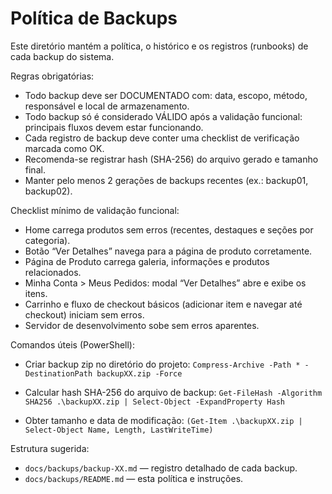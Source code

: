 # Política de Backups

Este diretório mantém a política, o histórico e os registros (runbooks) de cada backup do sistema.

Regras obrigatórias:

- Todo backup deve ser DOCUMENTADO com: data, escopo, método, responsável e local de armazenamento.
- Todo backup só é considerado VÁLIDO após a validação funcional: principais fluxos devem estar funcionando.
- Cada registro de backup deve conter uma checklist de verificação marcada como OK.
- Recomenda-se registrar hash (SHA-256) do arquivo gerado e tamanho final.
- Manter pelo menos 2 gerações de backups recentes (ex.: backup01, backup02).

Checklist mínimo de validação funcional:

- Home carrega produtos sem erros (recentes, destaques e seções por categoria).
- Botão “Ver Detalhes” navega para a página de produto corretamente.
- Página de Produto carrega galeria, informações e produtos relacionados.
- Minha Conta > Meus Pedidos: modal “Ver Detalhes” abre e exibe os itens.
- Carrinho e fluxo de checkout básicos (adicionar item e navegar até checkout) iniciam sem erros.
- Servidor de desenvolvimento sobe sem erros aparentes.

Comandos úteis (PowerShell):

- Criar backup zip no diretório do projeto:
  `Compress-Archive -Path * -DestinationPath backupXX.zip -Force`

- Calcular hash SHA-256 do arquivo de backup:
  `Get-FileHash -Algorithm SHA256 .\backupXX.zip | Select-Object -ExpandProperty Hash`

- Obter tamanho e data de modificação:
  `(Get-Item .\backupXX.zip | Select-Object Name, Length, LastWriteTime)`

Estrutura sugerida:

- `docs/backups/backup-XX.md` — registro detalhado de cada backup.
- `docs/backups/README.md` — esta política e instruções.